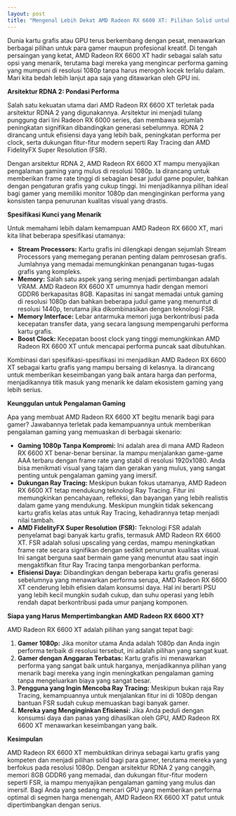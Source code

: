 ```yaml
---
layout: post
title: "Mengenal Lebih Dekat AMD Radeon RX 6600 XT: Pilihan Solid untuk Gaming 1080p"
---
```


Dunia kartu grafis atau GPU terus berkembang dengan pesat, menawarkan berbagai pilihan untuk para gamer maupun profesional kreatif. Di tengah persaingan yang ketat, AMD Radeon RX 6600 XT hadir sebagai salah satu opsi yang menarik, terutama bagi mereka yang mengincar performa gaming yang mumpuni di resolusi 1080p tanpa harus merogoh kocek terlalu dalam. Mari kita bedah lebih lanjut apa saja yang ditawarkan oleh GPU ini.

**Arsitektur RDNA 2: Pondasi Performa**

Salah satu kekuatan utama dari AMD Radeon RX 6600 XT terletak pada arsitektur RDNA 2 yang digunakannya. Arsitektur ini menjadi tulang punggung dari lini Radeon RX 6000 series, dan membawa sejumlah peningkatan signifikan dibandingkan generasi sebelumnya. RDNA 2 dirancang untuk efisiensi daya yang lebih baik, peningkatan performa per clock, serta dukungan fitur-fitur modern seperti Ray Tracing dan AMD FidelityFX Super Resolution (FSR).

Dengan arsitektur RDNA 2, AMD Radeon RX 6600 XT mampu menyajikan pengalaman gaming yang mulus di resolusi 1080p. Ia dirancang untuk memberikan frame rate tinggi di sebagian besar judul game populer, bahkan dengan pengaturan grafis yang cukup tinggi. Ini menjadikannya pilihan ideal bagi gamer yang memiliki monitor 1080p dan menginginkan performa yang konsisten tanpa penurunan kualitas visual yang drastis.

**Spesifikasi Kunci yang Menarik**

Untuk memahami lebih dalam kemampuan AMD Radeon RX 6600 XT, mari kita lihat beberapa spesifikasi utamanya:

*   **Stream Processors:** Kartu grafis ini dilengkapi dengan sejumlah Stream Processors yang memegang peranan penting dalam pemrosesan grafis. Jumlahnya yang memadai memungkinkan penanganan tugas-tugas grafis yang kompleks.
*   **Memory:** Salah satu aspek yang sering menjadi pertimbangan adalah VRAM. AMD Radeon RX 6600 XT umumnya hadir dengan memori GDDR6 berkapasitas 8GB. Kapasitas ini sangat memadai untuk gaming di resolusi 1080p dan bahkan beberapa judul game yang menuntut di resolusi 1440p, terutama jika dikombinasikan dengan teknologi FSR.
*   **Memory Interface:** Lebar antarmuka memori juga berkontribusi pada kecepatan transfer data, yang secara langsung mempengaruhi performa kartu grafis.
*   **Boost Clock:** Kecepatan boost clock yang tinggi memungkinkan AMD Radeon RX 6600 XT untuk mencapai performa puncak saat dibutuhkan.

Kombinasi dari spesifikasi-spesifikasi ini menjadikan AMD Radeon RX 6600 XT sebagai kartu grafis yang mampu bersaing di kelasnya. Ia dirancang untuk memberikan keseimbangan yang baik antara harga dan performa, menjadikannya titik masuk yang menarik ke dalam ekosistem gaming yang lebih serius.

**Keunggulan untuk Pengalaman Gaming**

Apa yang membuat AMD Radeon RX 6600 XT begitu menarik bagi para gamer? Jawabannya terletak pada kemampuannya untuk memberikan pengalaman gaming yang memuaskan di berbagai skenario:

*   **Gaming 1080p Tanpa Kompromi:** Ini adalah area di mana AMD Radeon RX 6600 XT benar-benar bersinar. Ia mampu menjalankan game-game AAA terbaru dengan frame rate yang stabil di resolusi 1920x1080. Anda bisa menikmati visual yang tajam dan gerakan yang mulus, yang sangat penting untuk pengalaman gaming yang imersif.
*   **Dukungan Ray Tracing:** Meskipun bukan fokus utamanya, AMD Radeon RX 6600 XT tetap mendukung teknologi Ray Tracing. Fitur ini memungkinkan pencahayaan, refleksi, dan bayangan yang lebih realistis dalam game yang mendukung. Meskipun mungkin tidak sekencang kartu grafis kelas atas untuk Ray Tracing, kehadirannya tetap menjadi nilai tambah.
*   **AMD FidelityFX Super Resolution (FSR):** Teknologi FSR adalah penyelamat bagi banyak kartu grafis, termasuk AMD Radeon RX 6600 XT. FSR adalah solusi upscaling yang cerdas, mampu meningkatkan frame rate secara signifikan dengan sedikit penurunan kualitas visual. Ini sangat berguna saat bermain game yang menuntut atau saat ingin mengaktifkan fitur Ray Tracing tanpa mengorbankan performa.
*   **Efisiensi Daya:** Dibandingkan dengan beberapa kartu grafis generasi sebelumnya yang menawarkan performa serupa, AMD Radeon RX 6600 XT cenderung lebih efisien dalam konsumsi daya. Hal ini berarti PSU yang lebih kecil mungkin sudah cukup, dan suhu operasi yang lebih rendah dapat berkontribusi pada umur panjang komponen.

**Siapa yang Harus Mempertimbangkan AMD Radeon RX 6600 XT?**

AMD Radeon RX 6600 XT adalah pilihan yang sangat tepat bagi:

1.  **Gamer 1080p:** Jika monitor utama Anda adalah 1080p dan Anda ingin performa terbaik di resolusi tersebut, ini adalah pilihan yang sangat kuat.
2.  **Gamer dengan Anggaran Terbatas:** Kartu grafis ini menawarkan performa yang sangat baik untuk harganya, menjadikannya pilihan yang menarik bagi mereka yang ingin meningkatkan pengalaman gaming tanpa mengeluarkan biaya yang sangat besar.
3.  **Pengguna yang Ingin Mencoba Ray Tracing:** Meskipun bukan raja Ray Tracing, kemampuannya untuk menjalankan fitur ini di 1080p dengan bantuan FSR sudah cukup memuaskan bagi banyak gamer.
4.  **Mereka yang Menginginkan Efisiensi:** Jika Anda peduli dengan konsumsi daya dan panas yang dihasilkan oleh GPU, AMD Radeon RX 6600 XT menawarkan keseimbangan yang baik.

**Kesimpulan**

AMD Radeon RX 6600 XT membuktikan dirinya sebagai kartu grafis yang kompeten dan menjadi pilihan solid bagi para gamer, terutama mereka yang berfokus pada resolusi 1080p. Dengan arsitektur RDNA 2 yang canggih, memori 8GB GDDR6 yang memadai, dan dukungan fitur-fitur modern seperti FSR, ia mampu menyajikan pengalaman gaming yang mulus dan imersif. Bagi Anda yang sedang mencari GPU yang memberikan performa optimal di segmen harga menengah, AMD Radeon RX 6600 XT patut untuk dipertimbangkan dengan serius.
